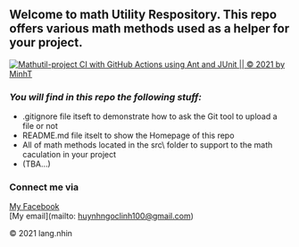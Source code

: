 ## Welcome to math Utility Respository. This repo offers various math methods used as a helper for your project.  
[![Mathutil-project CI with GitHub Actions using Ant and JUnit || © 2021 by MinhT](https://github.com/MinhT933/math-util/actions/workflows/mathutil-ci-actions.yml/badge.svg)](https://github.com/MinhT933/math-util/actions/workflows/mathutil-ci-actions.yml)  


### *_You will find in this repo the following stuff:_*
* .gitignore file itseft to demonstrate how to ask the Git tool to upload a file or not
* README.md file itselt to show the Homepage of this repo
* All of math methods located in the src\ folder to support to the math caculation  in your project
* (TBA...)

### Connect me via
[My Facebook](https://www.facebook.com/lang.nhin.92123)  
[My email](mailto: huynhngoclinh100@gmail.com)

© 2021 lang.nhin



